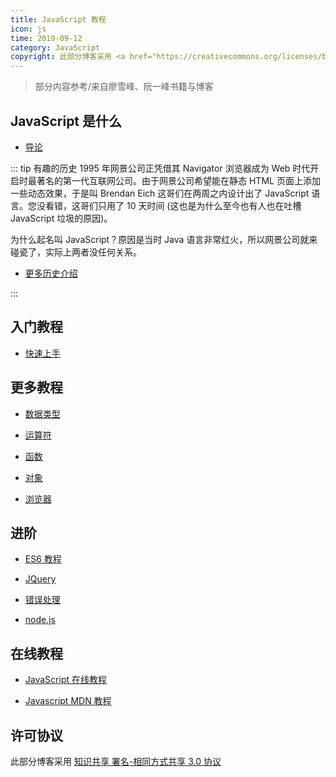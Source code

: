 ```yaml
---
title: JavaScript 教程
icon: js
time: 2019-09-12
category: JavaScript
copyright: 此部分博客采用 <a href="https://creativecommons.org/licenses/by-sa/3.0/deed.zh">知识共享 署名-相同方式共享 3.0协议</a>
---
```


> 部分内容参考/来自廖雪峰、阮一峰书籍与博客

<!-- more -->

## JavaScript 是什么

- [导论](intro/readme.md)

::: tip 有趣的历史
1995 年网景公司正凭借其 Navigator 浏览器成为 Web 时代开启时最著名的第一代互联网公司。由于网景公司希望能在静态 HTML 页面上添加一些动态效果，于是叫 Brendan Eich 这哥们在两周之内设计出了 JavaScript 语言。您没看错，这哥们只用了 10 天时间 (这也是为什么至今也有人也在吐槽 JavaScript 垃圾的原因)。

为什么起名叫 JavaScript？原因是当时 Java 语言非常红火，所以网景公司就来碰瓷了，实际上两者没任何关系。

- [更多历史介绍](intro/history.md)

:::

## 入门教程

- [快速上手](guide/readme.md)

## 更多教程

- [数据类型](types/readme.md)

- [运算符](operators/readme.md)

- [函数](function/readme.md)

- [对象](object/readme.md)

- [浏览器](browser/readme.md)

## 进阶

- [ES6 教程](es6/readme.md)

- [JQuery](../../website/jQuery/readme.md)

- [错误处理](error/readme.md)

- [node.js](../../nodeJS/readme.md)

## 在线教程

- [JavaScript 在线教程](https://wangdoc.com/javascript/)

- [Javascript MDN 教程](https://developer.mozilla.org/zh-CN/docs/Web/JavaScript)

## 许可协议

此部分博客采用 [知识共享 署名-相同方式共享 3.0 协议](https://creativecommons.org/licenses/by-sa/3.0/deed.zh)
